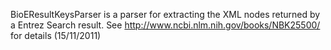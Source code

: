 BioEResultKeysParser is a parser for extracting the XML nodes returned by a Entrez Search result.
See http://www.ncbi.nlm.nih.gov/books/NBK25500/ for details (15/11/2011)